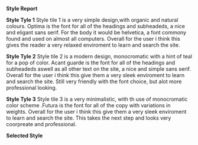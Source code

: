 **Style Report**


**Style Tyle 1**
Style tile 1 is a very simple design,with organic and natural colours. Optima is the font for all of the headings and subheadeds, a nice and eligant sans serif. For the body it would be helvetica, a font commony found and used on almost all computers. Overall for the user i think this gives the reader a very relaxed enviroment to learn and search the site.


**Style Tyle 2**
Style tile 2 is a modern design, monocromatic with a hint of teal for a pop of color. Acant guarde is the font for all of the headings and subheadeds aswell as all other text on the site, a nice and simple sans serif. Overall for the user i think this give them a very sleek enviroment to learn and search the site. Still very friendly with the font choice, but alot more professional looking.


**Style Tyle 3**
Style tile 3 is a very minimalistic, with th use of monocromatic color scheme .Futura is the font for all of the copy with variations in weights.  Overall for the user i think this give them a very sleek enviroment to learn and search the site. This takes the next step and looks very coorpreate and professional.


**Selected Style**

